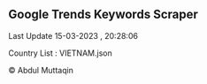

## Google Trends Keywords Scraper 
 
Last Update 15-03-2023 , 20:28:06

Country List :
VIETNAM.json



© Abdul Muttaqin 
